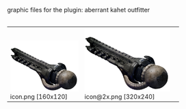 graphic files for the plugin: aberrant kahet outfitter<br>
<br>
<table>
	<tr valign="bottom">
		<td><a href="https://github.com/Nova1422/plugins/blob/main/myplugins/aberrant kahet outfitter/icon.png"><img src="https://raw.githubusercontent.com/Nova1422/plugins/refs/heads/main/myplugins/aberrant kahet outfitter/icon.png" width="160" height="120"></a><br>
		icon.png [160x120]</td>
		<td><a href="https://github.com/Nova1422/plugins/blob/main/myplugins/aberrant kahet outfitter/icon@2x.png"><img src="https://raw.githubusercontent.com/Nova1422/plugins/refs/heads/main/myplugins/aberrant kahet outfitter/icon@2x.png" width="200"></a><br>
		icon@2x.png [320x240]</td>
		<td></td>
	</tr>
</table>
